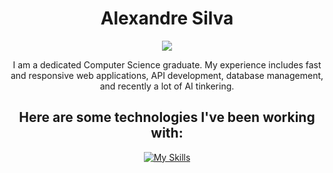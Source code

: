 <div align="center">
  <h1 align="center">
    Alexandre Silva
  </h1>
  <a href="https://github.com/SalDaSIIva">
    <img src="https://readme-typing-svg.herokuapp.com?font=Cairo+Play&color=D3D3D3&size=50&center=true&vCenter=true&width=900&height=100&lines=-Junior+Full+Stack+Software+Engineer-;-Love+for+coding-;-Always+learning+new+things-">
  </a>
</div>

<p align="center">
  I am a dedicated Computer Science graduate. My experience includes fast and responsive web applications, API development, database management, and recently a lot of AI tinkering.
</p>


<h2 align="center">
    Here are some technologies I've been working with:
</h2>

<div align="center">
  
[![My Skills](https://skillicons.dev/icons?i=js,react,nodejs,spring,java,dotnetpy,go,postgres,aws,docker&theme=dark)](https://github.com/SalDaSIIva)

</div>

